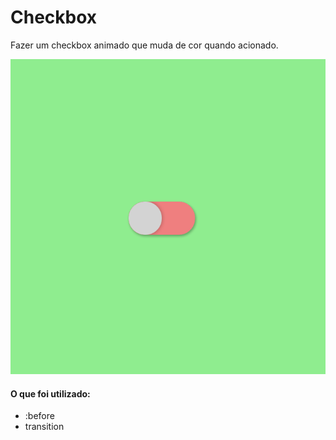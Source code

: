 # Checkbox
Fazer um checkbox animado que muda de cor quando acionado.

![alt text](./gif.gif "")

#### O que foi utilizado:

<ul><li>:before</li>
<li>transition</li></ul>